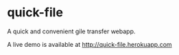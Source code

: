 # quick-file
A quick and convenient gile transfer webapp.

A live demo is available at http://quick-file.herokuapp.com

